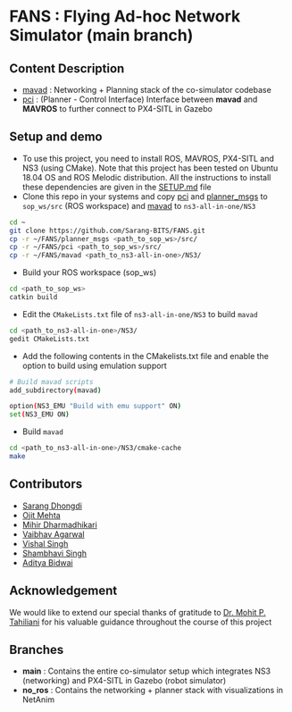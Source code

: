 # FANS : Flying Ad-hoc Network Simulator (main branch)

## Content Description
* [mavad](https://github.com/Sarang-BITS/airborne_networks/tree/main/mavad) : Networking + Planning stack of the co-simulator codebase
* [pci](https://github.com/Sarang-BITS/airborne_networks/tree/main/pci) : (Planner - Control Interface) Interface between **mavad** and **MAVROS** to further connect to PX4-SITL in Gazebo


## Setup and demo
* To use this project, you need to install ROS, MAVROS, PX4-SITL and NS3 (using CMake). Note that this project has been tested on Ubuntu 18.04 OS and ROS Melodic distribution. All the instructions to install these dependencies are given in the [SETUP.md](https://github.com/Sarang-BITS/airborne_networks/blob/main/SETUP.md) file
* Clone this repo in your systems and copy [pci](https://github.com/Sarang-BITS/FANS/tree/main/pci) and [planner_msgs](https://github.com/Sarang-BITS/FANS/tree/main/planner_msgs) to `sop_ws/src` (ROS workspace) and [mavad](https://github.com/Sarang-BITS/FANS/tree/main/mavad) to `ns3-all-in-one/NS3`
```bash
cd ~
git clone https://github.com/Sarang-BITS/FANS.git
cp -r ~/FANS/planner_msgs <path_to_sop_ws>/src/
cp -r ~/FANS/pci <path_to_sop_ws>/src/
cp -r ~/FANS/mavad <path_to_ns3-all-in-one>/NS3/
```
* Build your ROS workspace (sop_ws)
```bash
cd <path_to_sop_ws>
catkin build
```
* Edit the `CMakeLists.txt` file of `ns3-all-in-one/NS3` to build `mavad`
```bash
cd <path_to_ns3-all-in-one>/NS3/
gedit CMakeLists.txt 
```
* Add the following contents in the CMakelists.txt file and enable the option to build using emulation support
```bash
# Build mavad scripts
add_subdirectory(mavad)

option(NS3_EMU "Build with emu support" ON)
set(NS3_EMU ON)
```
* Build `mavad`
```bash
cd <path_to_ns3-all-in-one>/NS3/cmake-cache
make
```


## Contributors
* [Sarang Dhongdi](https://github.com/Sarang-BITS)
* [Ojit Mehta](https://github.com/ojitmehta123)
* [Mihir Dharmadhikari](https://github.com/MihirDharmadhikari)
* [Vaibhav Agarwal](https://www.github.com/agvab0811)
* [Vishal Singh](https://www.github.com/vishalbhsc)
* [Shambhavi Singh](https://www.github.com/28shambhavi)
* [Aditya Bidwai](https://www.github.com/adbidwai)


## Acknowledgement
We would like to extend our special thanks of gratitude to [Dr. Mohit P. Tahiliani](https://github.com/mohittahiliani) for his valuable guidance throughout the course of this project


## Branches
* **main** : Contains the entire co-simulator setup which integrates NS3 (networking) and PX4-SITL in Gazebo (robot simulator)
* **no_ros** : Contains the networking + planner stack with visualizations in NetAnim

